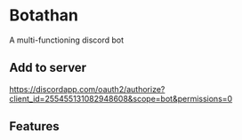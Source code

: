 # Botathan
A multi-functioning discord bot
## Add to server
https://discordapp.com/oauth2/authorize?client_id=255455131082948608&scope=bot&permissions=0
## Features
